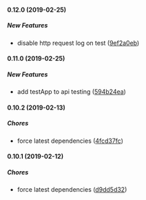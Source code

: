 #### 0.12.0 (2019-02-25)

##### New Features

*  disable http request log on test ([9ef2a0eb](https://github.com/lykmapipo/express-common/commit/9ef2a0ebaaa0b02250aa9c62b65c87966230b90e))

#### 0.11.0 (2019-02-25)

##### New Features

*  add testApp to api testing ([594b24ea](https://github.com/lykmapipo/express-common/commit/594b24ead5cf5eca6b11cde8322009cff797051e))

#### 0.10.2 (2019-02-13)

##### Chores

*  force latest dependencies ([4fcd37fc](https://github.com/lykmapipo/express-common/commit/4fcd37fcdcd5a5c5d9d6b5a667b086e677a73378))

#### 0.10.1 (2019-02-12)

##### Chores

*  force latest dependencies ([d9dd5d32](https://github.com/lykmapipo/express-common/commit/d9dd5d32d882123f3ceae2a3ff196a1e09adcd94))

